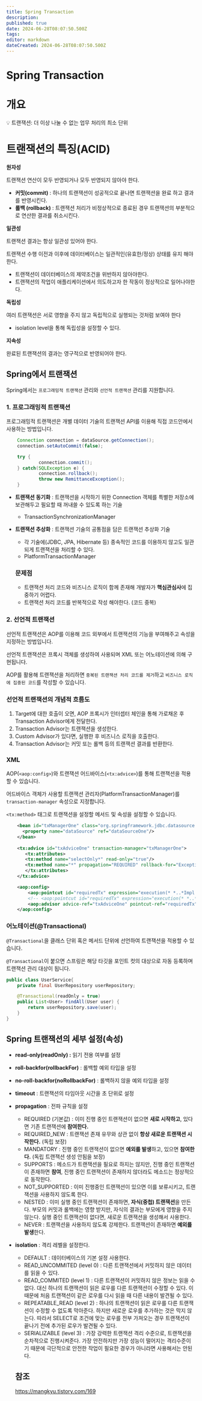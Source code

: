 ```yaml
---
title: Spring Transaction
description: 
published: true
date: 2024-06-28T08:07:50.500Z
tags: 
editor: markdown
dateCreated: 2024-06-28T08:07:50.500Z
---
```


# Spring Transaction
# 개요

<aside>
💡 트랜잭션: 더 이상 나눌 수 없는 업무 처리의 최소 단위

</aside>

# 트랜잭션의 특징(**ACID)**

**원자성**

트랜잭션 연산이 모두 반영되거나 모두 반영되지 않아야 한다.

- **커밋(commit)** : 하나의 트랜잭션이 성공적으로 끝나면 트랜잭션을 완료 하고 결과를 반영시킨다.
- **롤백 (rollback)** : 트랜잭션 처리가 비정상적으로 종료된 경우 트랜잭션의 부분적으로 연산한 결과를 취소시킨다.

**일관성**

트랜잭션 결과는 항상 일관성 있어야 한다.

트랜잭션 수행 이전과 이후에 데이터베이스는 일관적인(유효한/정상) 상태를 유지 해야한다.

- 트랜잭션이 데이터베이스의 제약조건을 위반하지 않아야한다.
- 트랜잭션의 작업이 애플리케이션에서 의도하고자 한 작동이 정상적으로 일어나야한다.

**독립성**

여러 트랜잭션은 서로 영향을 주지 않고 독립적으로 실행되는 것처럼 보여야 한다

- isolation level을 통해 독립성을 설정할 수 있다.

**지속성**

완료된 트랜잭션의 결과는 영구적으로 반영되어야 한다.

## **Spring에서 트랜잭션**

Spring에서는 `프로그래밍적 트랜잭션` 관리와 `선언적 트랜잭션` 관리를 지원합니다.

### 1. 프로그래밍적 트랜잭션

프로그래밍적 트랜잭션은 개별 데이터 기술의 트랜잭션 API를 이용해 직접 코드안에서 사용하는 방법입니다.

```java
 	Connection connection = dataSource.getConnection();
	connection.setAutoCommit(false);

	try {
			connection.commit();	
	} catch(SQLException e) {
			connection.rollback();
			throw new RemittanceException();
	}
```

- **트랜잭션 동기화** : 트랜잭션을 시작하기 위한 Connection 객체를 특별한 저장소에 보관해두고 필요할 때 꺼내쓸 수 있도록 하는 기술
    - TransactionSynchronizationManager
- **트랜잭션 추상화** : 트랜잭션 기술의 공통점을 담은 트랜잭션 추상화 기술
    - 각 기술에(JDBC, JPA, Hibernate 등) 종속적인 코드를 이용하지 않고도 일관되게 트랜잭션을 처리할 수 있다.
    - PlatformTransactionManager
    
    
    ### 문제점
    
    - 트랜잭션 처리 코드와 비즈니스 로직이 함께 존재해 개발자가 **핵심관심사**에 집중하기 어렵다.
    - 트랜잭션 처리 코드를 반복적으로 작성 해야한다. (코드 중복)

### 2. 선언적 트랜잭션

선언적 트랜잭션은 AOP를 이용해 코드 외부에서 트랜잭션의 기능을 부여해주고 속성을 지정하는 방법입니다.

선언적 트랜잭션은 프록시 객체를 생성하여 사용되며 XML 또는 어노테이션에 의해 구현됩니다.

AOP를 활용해 트랜잭션을 처리하면 `중복된 트랜잭션 처리 코드를 제거`하고 `비즈니스 로직에 집중된 코드`를 작성할 수 있습니다.

### 선언적 트랜잭션의 개념적 흐름도

1. Target에 대한 호출이 오면, AOP 프록시가 인터셉터 체인을 통해 가로채온 후 Transaction Advisor에게 전달한다.
2. Transaction Advisor는 트랜잭션을 생성한다.
3. Custom Advisor가 있다면, 실행한 후 비즈니스 로직을 호출한다.
4. Transaction Advisor는 커밋 또는 롤백 등의 트랜잭션 결과를 반환한다.


### XML

 AOP(`<aop:config>`)와 트랜잭션 어드바이스(`<tx:advice>`)를 통해 트랜잭션을 적용할 수 있습니다.

어드바이스 객체가 사용할 트랜잭션 관리자(PlatformTransactionManager)를 `transaction-manager` 속성으로 지정합니다.

`<tx:method>` 태그로 트랜잭션을 설정할 메서드 및 속성을 설정할 수 있습니다.

```xml
	<bean id="txManagerOne" class="org.springframework.jdbc.datasource.DataSourceTransactionManager">
	  <property name="dataSource" ref="dataSourceOne"/>
	</bean>
	  
	<tx:advice id="txAdviceOne" transaction-manager="txManagerOne">
	   <tx:attributes>
	   <tx:method name="selectOnly*" read-only="true"/>
	   <tx:method name="*" propagation="REQUIRED" rollback-for="Exception"/>
	   </tx:attributes>
	</tx:advice>

	<aop:config>
		<aop:pointcut id="requiredTx" expression="execution(* *..*Impl.*(..))"/>
		<!-- <aop:pointcut id="requiredTx" expression="execution(* *..*Impl.*(..)) or execution(* org.egovframe.rte.fdl.excel.impl.*Impl.*(..))"/> -->
		<aop:advisor advice-ref="txAdviceOne" pointcut-ref="requiredTx" />
	</aop:config>
```

### 어노테이션(@Transactional)

`@Transactional`을 클래스 단위 혹은 메서드 단위에 선언하여 트랜잭션을 적용할 수 있습니다.

`@Transactional`이 붙으면 스프링은 해당 타깃을 포인트 컷의 대상으로 자동 등록하며 트랜잭션 관리 대상이 됩니다.

```java
public class UserService{
    private final UserRepository userRepository;   

    @Transactional(readOnly = true)
    public List<User> findAll(User user) {
        return userRepository.save(user);
    }
}
```

## Spring 트랜잭션의 세부 설정(속성)

- **read-only(readOnly) :** 읽기 전용 여부를 설정
- **roll-backfor(rollbackFor)** : 롤백할 예외 타입을 설정
- **no-roll-backfor(noRollbackFor)** : 롤백하지 않을 예외 타입을 설정
- **timeout** : 트랜잭션의 타임아웃 시간을 초 단위로 설정
- **propagation** : 전파 규칙을 설정
    - REQUIRED (기본값) : 이미 진행 중인 트랜잭션이 없으면 **새로 시작하고**, 있다면 기존 트랜잭션에 **참여한다.**
    - REQUIRED_NEW : 트랜잭션 존재 유무와 상관 없이 **항상 새로운 트랜잭션 시작한다.** (독립 보장)
    - MANDATORY : 진행 중인 트랜잭션이 없으면 **예외를 발생**하고, 있으면 **참여한다.** (독립 트랜잭션 생성 안됨을 보장)
    - SUPPORTS : 메소드가 트랜잭션을 필요로 하지는 않지만, 진행 중인 트랜잭션이 존재하면 **참여**, 진행 중인 트랜잭션이 존재하지 않더라도 메소드는 정상적으로 동작한다.
    - NOT_SUPPORTED : 이미 진행중인 트랜잭션이 있으면 이를 보류시키고, 트랜잭션을 사용하지 않도록 한다.
    - NESTED : 이미 실행 중인 트랜잭션이 존재하면, **자식(중첩) 트랜잭션**을 만든다. 부모의 커밋과 롤백에는 영향 받지만, 자식의 결과는 부모에게 영향을 주지 않는다. 실행 중인 트랜잭션이 없다면, 새로운 트랜잭션을 생성해서 사용한다.
    - NEVER : 트랜잭션을 사용하지 않도록 강제한다. 트랜잭션이 존재하면 **예외를 발생**한다.
- **isolation** : 격리 레벨을 설정한다.
    - DEFAULT : 데이터베이스의 기본 설정 사용한다.
    - READ_UNCOMMITED (level 0) : 다른 트랜잭션에서 커밋하지 않은 데이터를 읽을 수 있다.
    - READ_COMMITED (level 1) : 다른 트랜잭션이 커밋하지 않은 정보는 읽을 수 없다. 대신 하나의 트랜잭션이 읽은 로우를 다른 트랜잭션이 수정할 수 있다. 이 때문에 처음 트랜잭션이 같은 로우를 다시 읽을 때 다른 내용이 발견될 수 있다.
    - REPEATABLE_READ (level 2) : 하나의 트랜잭션이 읽은 로우를 다른 트랜잭션이 수정할 수 없도록 막아준다. 하지만 새로운 로우를 추가하는 것은 막지 않는다. 따라서 SELECT로 조건에 맞는 로우를 전부 가져오는 경우 트랜잭션이 끝나기 전에 추가된 로우가 발견될 수 있다.
    - SERIALIZABLE (level 3) : 가장 강력한 트랜잭션 격리 수준으로, 트랜잭션을 순차적으로 진행시켜준다. 가장 안전하지만 가장 성능이 떨어지는 격리수준이기 때문에 극단적으로 안전한 작업이 필요한 경우가 아니라면 사용해서는 안된다.
    
    ## 참조
    
     https://mangkyu.tistory.com/169